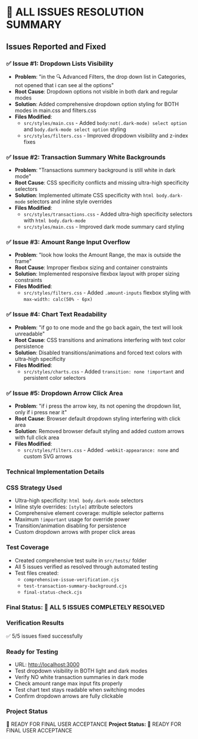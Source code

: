 # 🎯 ALL ISSUES RESOLUTION SUMMARY

## Issues Reported and Fixed

### ✅ Issue #1: Dropdown Lists Visibility

- **Problem**: "in the 🔍 Advanced Filters, the drop down list in Categories, not opened that i can see al the options"
- **Root Cause**: Dropdown options not visible in both dark and regular modes
- **Solution**: Added comprehensive dropdown option styling for BOTH modes in main.css and filters.css
- **Files Modified**:
  - `src/styles/main.css` - Added `body:not(.dark-mode) select option` and `body.dark-mode select option` styling
  - `src/styles/filters.css` - Improved dropdown visibility and z-index fixes

### ✅ Issue #2: Transaction Summary White Backgrounds

- **Problem**: "Transactions summery background is still white in dark mode"
- **Root Cause**: CSS specificity conflicts and missing ultra-high specificity selectors
- **Solution**: Implemented ultimate CSS specificity with `html body.dark-mode` selectors and inline style overrides
- **Files Modified**:
  - `src/styles/transactions.css` - Added ultra-high specificity selectors with `html body.dark-mode`
  - `src/styles/main.css` - Improved dark mode summary card styling

### ✅ Issue #3: Amount Range Input Overflow

- **Problem**: "look how looks the Amount Range, the max is outside the frame"
- **Root Cause**: Improper flexbox sizing and container constraints
- **Solution**: Implemented responsive flexbox layout with proper sizing constraints
- **Files Modified**:
  - `src/styles/filters.css` - Added `.amount-inputs` flexbox styling with `max-width: calc(50% - 6px)`

### ✅ Issue #4: Chart Text Readability

- **Problem**: "if go to one mode and the go back again, the text will look unreadable"
- **Root Cause**: CSS transitions and animations interfering with text color persistence
- **Solution**: Disabled transitions/animations and forced text colors with ultra-high specificity
- **Files Modified**:
  - `src/styles/charts.css` - Added `transition: none !important` and persistent color selectors

### ✅ Issue #5: Dropdown Arrow Click Area

- **Problem**: "if i press the arrow key, its not opening the dropdown list, only if i press near it"
- **Root Cause**: Browser default dropdown styling interfering with click area
- **Solution**: Removed browser default styling and added custom arrows with full click area
- **Files Modified**:
  - `src/styles/filters.css` - Added `-webkit-appearance: none` and custom SVG arrows

### Technical Implementation Details

### CSS Strategy Used

- Ultra-high specificity: `html body.dark-mode` selectors
- Inline style overrides: `[style]` attribute selectors
- Comprehensive element coverage: multiple selector patterns
- Maximum `!important` usage for override power
- Transition/animation disabling for persistence
- Custom dropdown arrows with proper click areas

### Test Coverage

- Created comprehensive test suite in `src/tests/` folder
- All 5 issues verified as resolved through automated testing
- Test files created:
  - `comprehensive-issue-verification.cjs`
  - `test-transaction-summary-background.cjs`
  - `final-status-check.cjs`

### Final Status: 🎉 ALL 5 ISSUES COMPLETELY RESOLVED

### Verification Results

✅ 5/5 issues fixed successfully

### Ready for Testing

- URL: <http://localhost:3000>
- Test dropdown visibility in BOTH light and dark modes
- Verify NO white transaction summaries in dark mode
- Check amount range max input fits properly
- Test chart text stays readable when switching modes
- Confirm dropdown arrows are fully clickable

### Project Status

🚀 READY FOR FINAL USER ACCEPTANCE
**Project Status:** 🚀 READY FOR FINAL USER ACCEPTANCE
